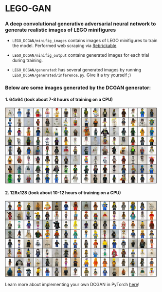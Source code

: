 # LEGO-GAN
### A deep convolutional generative adversarial neural network to generate realistic images of LEGO minifigures

- `LEGO_DCGAN/minifig_images` contains images of LEGO minifigures to train the model. Performed web scraping via [Rebrickable](https://rebrickable.com/).

- `LEGO_DCGAN/minifig_output` contains generated images for each trial during training. 

- `LEGO_DCGAN/generated`: has several generated images by running `LEGO_DCGAN/generated/inference.py`. Give it a try yourself ;)

### Below are some images generated by the DCGAN generator:
#### 1. 64x64 (took about 7-8 hours of training on a CPU)
<img src="https://github.com/Sid1279/LEGO-GAN/blob/main/LEGO_DCGAN/generated/64x64/generated_49.png" width="49%" height="auto">
<img src="https://github.com/Sid1279/LEGO-GAN/blob/main/LEGO_DCGAN/generated/64x64/generated_85.png" width="49%" height="auto">

#### 2. 128x128 (took about 10-12 hours of training on a CPU)
<img src="https://github.com/Sid1279/LEGO-GAN/blob/main/LEGO_DCGAN/generated/128x128/generated_10.png" width="49%" height="auto">
<img src="https://github.com/Sid1279/LEGO-GAN/blob/main/LEGO_DCGAN/generated/128x128/generated_9.png" width="49%" height="auto">

Learn more about implementing your own DCGAN in PyTorch [here](https://pytorch.org/tutorials/beginner/dcgan_faces_tutorial.html)!

